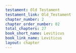 ```yaml
---
testament: Old Testament
testament_link: Old_Testament
chapter_number: 2
chapter_order_number: 02
total_chapters: 27
book_short_name: Leviticus
book_link_name: Leviticus
layout: chapter
---
```

